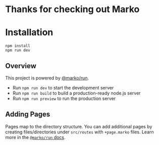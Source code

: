 # Thanks for checking out Marko

# Installation

```
npm install
npm run dev
```

## Overview

This project is powered by [@marko/run](https://github.com/marko-js/run).

- Run `npm run dev` to start the development server
- Run `npm run build` to build a production-ready node.js server
- Run `npm run preview` to run the production server

## Adding Pages

Pages map to the directory structure. You can add additional pages by creating files/directories under `src/routes` with `+page.marko` files.  Learn more in the [`@marko/run` docs](https://github.com/marko-js/run/#file-based-routing).

